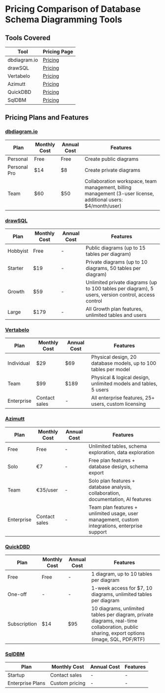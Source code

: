 # Pricing Comparison of Database Schema Diagramming Tools

## Tools Covered
| Tool | Pricing Page |
|------|-------------|
| dbdiagram.io | [Pricing](https://dbdiagram.io/pricing) |
| drawSQL | [Pricing](https://drawsql.app/#pricing) |
| Vertabelo | [Pricing](https://vertabelo.com/pricing/) |
| Azimutt | [Pricing](https://azimutt.app/pricing) |
| QuickDBD | [Pricing](https://www.quickdatabasediagrams.com/#pricing) |
| SqlDBM | [Pricing](https://sqldbm.com/Pricing/) |

## Pricing Plans and Features

### [dbdiagram.io](https://dbdiagram.io/pricing)
| Plan | Monthly Cost | Annual Cost | Features |
|------|-------------|-------------|----------|
| Personal | Free | Free | Create public diagrams |
| Personal Pro | $14 | $8 | Create private diagrams |
| Team | $60 | $50 | Collaboration workspace, team management, billing management (3-user license, additional users: $4/month/user) |

### [drawSQL](https://drawsql.app/#pricing)
| Plan | Monthly Cost | Annual Cost | Features |
|------|-------------|-------------|----------|
| Hobbyist | Free | - | Public diagrams (up to 15 tables per diagram) |
| Starter | $19 | - | Private diagrams (up to 10 diagrams, 50 tables per diagram) |
| Growth | $59 | - | Unlimited private diagrams (up to 100 tables per diagram), 5 users, version control, access control |
| Large | $179 | - | All Growth plan features, unlimited tables and users |

### [Vertabelo](https://vertabelo.com/pricing/)
| Plan | Monthly Cost | Annual Cost | Features |
|------|-------------|-------------|----------|
| Individual | $29 | $69 | Physical design, 20 database models, up to 100 tables per model |
| Team | $99 | $189 | Physical & logical design, unlimited models and tables, 5 users |
| Enterprise | Contact sales | - | All enterprise features, 25+ users, custom licensing |

### [Azimutt](https://azimutt.app/pricing)
| Plan | Monthly Cost | Annual Cost | Features |
|------|-------------|-------------|----------|
| Free | Free | - | Unlimited tables, schema exploration, data exploration |
| Solo | €7 | - | Free plan features + database design, schema export |
| Team | €35/user | - | Solo plan features + database analysis, collaboration, documentation, AI features |
| Enterprise | Contact sales | - | Team plan features + unlimited usage, user management, custom integrations, enterprise support |

### [QuickDBD](https://www.quickdatabasediagrams.com/#pricing)
| Plan | Monthly Cost | Annual Cost | Features |
|------|-------------|-------------|----------|
| Free | Free | - | 1 diagram, up to 10 tables per diagram |
| One-off | - | - | 1-week access for $7, 10 diagrams, unlimited tables per diagram |
| Subscription | $14 | $95 | 10 diagrams, unlimited tables per diagram, private diagrams, real-time collaboration, public sharing, export options (image, SQL, PDF/RTF) |

### [SqlDBM](https://sqldbm.com/Pricing/)
| Plan | Monthly Cost | Annual Cost | Features |
|------|-------------|-------------|----------|
| Startup | Contact sales | - | - |
| Enterprise Plans | Custom pricing | - | - |
